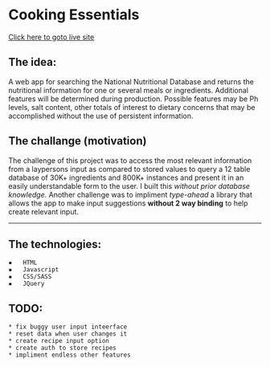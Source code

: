 
# Cooking Essentials
[Click here to goto live site](https://blazing-torch-1015.firebaseapp.com/)

## The idea:

A web app for searching the National Nutritional Database and returns the nutritional information for one or several meals or ingredients. Additional features will be determined during production. Possible features may be Ph levels, salt content, other totals of interest to dietary concerns that may be accomplished without the use of persistent information.

## The challange (motivation)

The challenge of this project was to access the most relevant information from a laypersons input as compared to stored values to query a 12 table database of 30K+ ingredients and 800K+ instances and present it in an easily understandable form to the user. I built this _without prior database knowledge._ Another challenge was to impliment _type-ahead_ a library that allows the app to make input suggestions **without 2 way binding** to help create relevant input. 

--------

## The technologies:
	▪	HTML
	▪	Javascript
	▪	CSS/SASS
	▪	JQuery

## TODO:
	* fix buggy user input inteerface
	* reset data when user changes it
	* create recipe input option
	* create auth to store recipes
	* impliment endless other features

